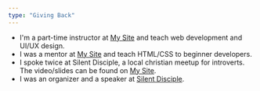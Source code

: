 ```yaml
---
type: "Giving Back"
---
```


* I'm a part-time instructor at <a href="https://rmatthewhanna.net" target="_blank">My Site</a> and teach web development and UI/UX design.
* I was a mentor at <a href="http://matthewhanna.net/" target="_blank">My Site</a> and teach HTML/CSS to beginner developers.
* I spoke twice at Silent Disciple, a local christian meetup for introverts. The video/slides can be found on <a href="https://matthewhanna.net" target="_blank">My Site</a>.
* I was an organizer and a speaker at <a href="https://matthewhanna" target="_blank">Silent Disciple</a>.
